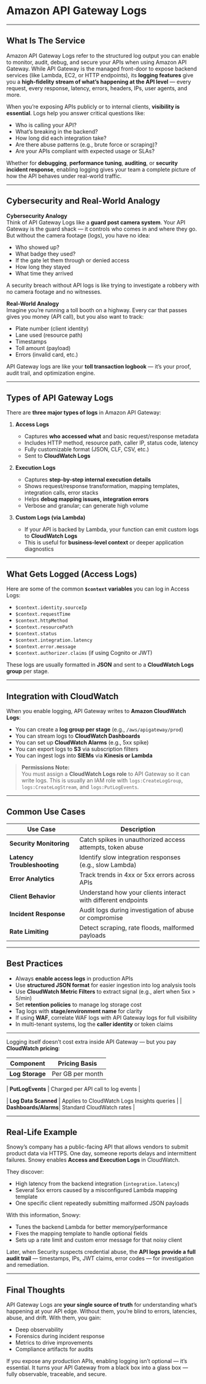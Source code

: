 # Amazon API Gateway Logs

---

## What Is The Service

Amazon API Gateway Logs refer to the structured log output you can enable to monitor, audit, debug, and secure your APIs when using Amazon API Gateway. While API Gateway is the managed front-door to expose backend services (like Lambda, EC2, or HTTP endpoints), its **logging features** give you a **high-fidelity stream of what’s happening at the API level** — every request, every response, latency, errors, headers, IPs, user agents, and more.

When you’re exposing APIs publicly or to internal clients, **visibility is essential**. Logs help you answer critical questions like:

- Who is calling your API?
- What’s breaking in the backend?
- How long did each integration take?
- Are there abuse patterns (e.g., brute force or scraping)?
- Are your APIs compliant with expected usage or SLAs?

Whether for **debugging**, **performance tuning**, **auditing**, or **security incident response**, enabling logging gives your team a complete picture of how the API behaves under real-world traffic.

---

## Cybersecurity and Real-World Analogy

**Cybersecurity Analogy**  
Think of API Gateway Logs like a **guard post camera system**. Your API Gateway is the guard shack — it controls who comes in and where they go. But without the camera footage (logs), you have no idea:

- Who showed up?
- What badge they used?
- If the gate let them through or denied access
- How long they stayed
- What time they arrived

A security breach without API logs is like trying to investigate a robbery with no camera footage and no witnesses.

**Real-World Analogy**  
Imagine you’re running a toll booth on a highway. Every car that passes gives you money (API call), but you also want to track:

- Plate number (client identity)
- Lane used (resource path)
- Timestamps
- Toll amount (payload)
- Errors (invalid card, etc.)

API Gateway logs are like your **toll transaction logbook** — it’s your proof, audit trail, and optimization engine.

---

## Types of API Gateway Logs

There are **three major types of logs** in Amazon API Gateway:

1. **Access Logs**
   - Captures **who accessed what** and basic request/response metadata
   - Includes HTTP method, resource path, caller IP, status code, latency
   - Fully customizable format (JSON, CLF, CSV, etc.)
   - Sent to **CloudWatch Logs**

2. **Execution Logs**
   - Captures **step-by-step internal execution details**
   - Shows request/response transformation, mapping templates, integration calls, error stacks
   - Helps **debug mapping issues, integration errors**
   - Verbose and granular; can generate high volume

3. **Custom Logs (via Lambda)**
   - If your API is backed by Lambda, your function can emit custom logs to **CloudWatch Logs**
   - This is useful for **business-level context** or deeper application diagnostics

---

## What Gets Logged (Access Logs)

Here are some of the common **`$context` variables** you can log in Access Logs:

- `$context.identity.sourceIp`
- `$context.requestTime`
- `$context.httpMethod`
- `$context.resourcePath`
- `$context.status`
- `$context.integration.latency`
- `$context.error.message`
- `$context.authorizer.claims` (if using Cognito or JWT)

These logs are usually formatted in **JSON** and sent to a **CloudWatch Logs group** per stage.

---

## Integration with CloudWatch

When you enable logging, API Gateway writes to **Amazon CloudWatch Logs**:

- You can create a **log group per stage** (e.g., `/aws/apigateway/prod`)
- You can stream logs to **CloudWatch Dashboards**
- You can set up **CloudWatch Alarms** (e.g., 5xx spike)
- You can export logs to **S3** via subscription filters
- You can ingest logs into **SIEMs** via **Kinesis or Lambda**

> **Permissions Note:**  
> You must assign a **CloudWatch Logs role** to API Gateway so it can write logs. This is usually an IAM role with `logs:CreateLogGroup`, `logs:CreateLogStream`, and `logs:PutLogEvents`.

---

## Common Use Cases

| Use Case                | Description                                                   |
|-------------------------|---------------------------------------------------------------|
| **Security Monitoring** | Catch spikes in unauthorized access attempts, token abuse     |
| **Latency Troubleshooting** | Identify slow integration responses (e.g., slow Lambda)   |
| **Error Analytics**     | Track trends in 4xx or 5xx errors across APIs                 |
| **Client Behavior**     | Understand how your clients interact with different endpoints |
| **Incident Response**   | Audit logs during investigation of abuse or compromise        |
| **Rate Limiting**       | Detect scraping, rate floods, malformed payloads              |

---

## Best Practices

- Always **enable access logs** in production APIs
- Use **structured JSON format** for easier ingestion into log analysis tools
- Use **CloudWatch Metric Filters** to extract signal (e.g., alert when 5xx > 5/min)
- Set **retention policies** to manage log storage cost
- Tag logs with **stage/environment name** for clarity
- If using **WAF**, correlate WAF logs with API Gateway logs for full visibility
- In multi-tenant systems, log the **caller identity** or token claims

---


Logging itself doesn’t cost extra inside API Gateway — but you pay **CloudWatch pricing**:


| Component           | Pricing Basis                                  |
|---------------------|-------------------------------------------------|
| **Log Storage**      | Per GB per month                               |

| **PutLogEvents**     | Charged per API call to log events             |

| **Log Data Scanned** | Applies to CloudWatch Logs Insights queries    |
| **Dashboards/Alarms**| Standard CloudWatch rates                      |

---

## Real-Life Example

Snowy’s company has a public-facing API that allows vendors to submit product data via HTTPS. One day, someone reports delays and intermittent failures. Snowy enables **Access and Execution Logs** in CloudWatch.

They discover:

- High latency from the backend integration (`integration.latency`)
- Several 5xx errors caused by a misconfigured Lambda mapping template
- One specific client repeatedly submitting malformed JSON payloads

With this information, Snowy:

- Tunes the backend Lambda for better memory/performance
- Fixes the mapping template to handle optional fields
- Sets up a rate limit and custom error message for that noisy client

Later, when Security suspects credential abuse, the **API logs provide a full audit trail** — timestamps, IPs, JWT claims, error codes — for investigation and remediation.

---

## Final Thoughts

API Gateway Logs are **your single source of truth** for understanding what’s happening at your API edge. Without them, you’re blind to errors, latencies, abuse, and drift. With them, you gain:

- Deep observability  
- Forensics during incident response  
- Metrics to drive improvements  
- Compliance artifacts for audits  

If you expose any production APIs, enabling logging isn’t optional — it’s essential. It turns your API Gateway from a black box into a glass box — fully observable, traceable, and secure.

